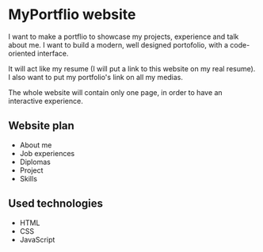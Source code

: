 # MyPortflio website

I want to make a portflio to showcase my projects, experience and talk about
me. I want to build a modern, well designed portofolio, with a code-oriented
interface.

It will act like my resume (I will put a link to this website on my real
resume). I also want to put my portfolio's link on all my medias.

The whole website will contain only one page, in order to have an interactive
experience.

## Website plan

- About me
- Job experiences
- Diplomas
- Project
- Skills

## Used technologies

- HTML
- CSS
- JavaScript
